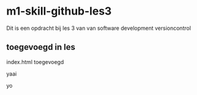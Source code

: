 # m1-skill-github-les3
Dit is een opdracht bij les 3 van van software development versioncontrol

## toegevoegd in les

index.html toegevoegd  

yaai

yo